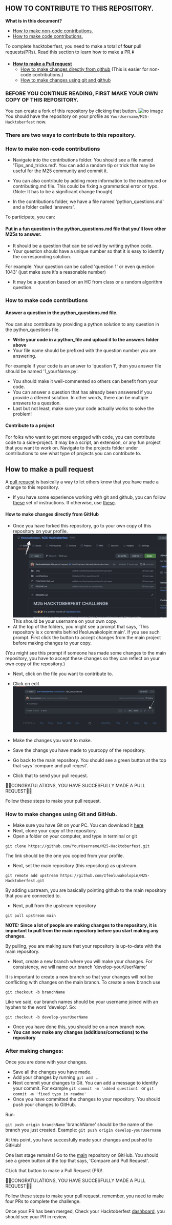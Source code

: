 ## HOW TO CONTRIBUTE TO THIS REPOSITORY.

**What is in this document?**
* [How to make non-code contributions.](#how-to-make-non-code-contributions)
* [How to make code contributions.](#how-to-make-code-contributions)

To complete hacktoberfest, you need to make a total of **four** pull requests(PRs). Read this section to learn how to make a PR.⬇️
* [**How to make a Pull request**](#how-to-make-a-pull-request)
    * [How to make changes directly from github](#how-to-make-changes-directly-from-github) (This is easier for non-code contributions.)
    * [How to make changes using git and github](#how-to-making-changes-using-git-and-github)
    

### BEFORE YOU CONTINUE READING, FIRST MAKE YOUR OWN COPY OF THIS REPOSITORY.

You can create a fork of this repository by clicking that button.
![no image](.img/fork.jpeg)
You should have the repository on your profile as ```YourUsername/M25-Hacktoberfest``` now.

### There are two ways to contribute to this repository.


### How to make non-code contributions
- Navigate into the contributions folder. You should see a file named 'Tips_and_tricks.md'.
You can add a random tip or trick that may be useful for the M25 community and commit it.

- You can also contribute by adding more information to the readme.md or contributing.md file. This could be fixing a grammatical error or typo. (Note: It has to be a significant change though)

- In the contributions folder, we have a file named 'python_questions.md' and a folder called 'answers'.

To participate, you can:
#### Put in a fun question in the python_questions.md file that you'll love other M25s to answer.
* It should be a question that can be solved by writing python code.
* Your question should have a unique number so that it is easy to identify the corresponding solution.

For example: Your question can be called 'question 1' or even question 1043' (just make sure it's a reasonable number)
* It may be a question based on an HC from class or a random algorithm question.


### How to make code contributions
#### Answer a question in the python_questions.md file.
You can also contribute by providing a python solution to any question in the python_questions file.
* **Write your code in a python_file and upload it to the answers folder above**
* Your file name should be prefixed with the question number you are answering.

For example if your code is an answer to 'question 1', then you answer file should be named '1_yourName.py'.
* You should make it well-commented so others can benefit from your code.
* You can answer a question that has already been answered if you provide a diferent solution. In other words, there can be multiple answers to a question.
* Last but not least, make sure your code actually works to solve the problem!

#### Contribute to a project
For folks who want to get more engaged with code, you can contribute code to a side-project. It may be a script, an extension, or any fun project that you want to work on.
Navigate to the projects folder under contributions to see what type of projects you can contribute to.

## How to make a pull request

A [pull request](https://docs.github.com/en/github/collaborating-with-pull-requests/proposing-changes-to-your-work-with-pull-requests/about-pull-requests) is basically a way to let others know that you have made a change to this repository.
* If you have some experience working with git and github, you can follow [these](#how-to-making-changes-using-git-and-github) set of instructions. If otherwise, use [these](#how-to-make-changes-directly-from-github).

#### How to make changes directly from GitHub

* Once you have forked this repository, go to your own copy of this repository on your profile.
![no image](.img/forked_repo.jpg)
This should be your username on your own copy.
* At the top of the folders, you might see a prompt that says, 'This repository is x commits behind Ifeoluwakolopin:main'. If you see such prompt. First click the button to accept changes from the main project before making changes to your copy.

(You might see this prompt if someone has made some changes to the main repository, you have to accept these changes so they can reflect on your own copy of the repository.)
* Next, click on the file you want to contribute to.
* Click on edit
![no image](.img/edit.jpg)

* Make the changes you want to make.
* Save the changs you have made to yourcopy of the repository.
* Go back to the main repository. You should see a green button at the top that says 'compare and pull reqest'.
* Click that to send your pull request.

🎉🎉CONGRATULATIONS, YOU HAVE SUCCESFULLY MADE A PULL REQUEST🎉🎉

Follow these steps to make your pull request.


### How to make changes using Git and GitHub.
- Make sure you have Git on your PC.
You can download it [here](https://git-scm.com/downloads)
- Next, clone your copy of the repository.
- Open a folder on your computer, and type in terminal or git
```
git clone https://github.com/YourUsername/M25-Hacktoberfest.git
```
The link should be the one you copied from your profile.
- Next, set the main repository (this repository) as upstream.
```
git remote add upstream https://github.com/Ifeoluwakolopin/M25-Hacktoberfest.git
```
By adding upstream, you are basically pointing github to the main repository that you are connected to.
- Next, pull from the upstream repository
```
git pull upstream main
```
**NOTE: Since a lot of people are making changes to the repository, it is important to pull from the main repository before you start making any changes.**

By pulling, you are making sure that your repository is up-to-date with the main repository.

- Next, create a new branch where you will make your changes. For consistency, we will name our branch 'develop-yourUserName'

It is important to create a new branch so that your changes will not be conflicting with changes on the main branch. To create a new branch use
```
git checkout -b branchName
```
Like we said, our branch names should be your username joined with an hyphen to the word 'develop'. So:
```
git checkout -b develop-yourUserName
```

- Once you have done this, you should be on a new branch now.
- **You can now make any changes (additions/corrections) to the repository**

### After making changes:
Once you are done with your changes.
- Save all the changes you have made.
- Add your changes by running
```git add .```.
- Next commit your changes to Git.
You can add a message to identify your commit. For example
```git commit -m 'added question1'``` or ```git commit -m 'fixed typo in readme'```
- Once you have committed the changes to your repository. You should push your changes to GitHub.

Run:

```git push origin branchName```
'branchName' should be the name of the branch you just created.
Example: ```git push origin develop-yourUsername```

At this point, you have succesfully made your changes and pushed to GitHub!

One last stage remains! Go to the [main](https://github.com/Ifeoluwakolopin/M25-Hacktoberfest) repository on GitHub.
You should see a green button at the top that says, 'Compare and Pull Request'.

CLick that button to make a Pull Request (PR)!.

🎉🎉CONGRATULATIONS, YOU HAVE SUCCESFULLY MADE A PULL REQUEST🎉🎉

Follow these steps to make your pull request. remember, you need to make four PRs to complete the challenge.

Once your PR has been merged, Check your Hacktoberfest [dashboard](https://hacktoberfest.digitalocean.com/profile), you should see your PR in review.